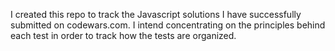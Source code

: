 I created this repo to track the Javascript solutions I have successfully submitted on codewars.com. 
I intend concentrating on the principles behind each test in order to track how the tests are organized. 
